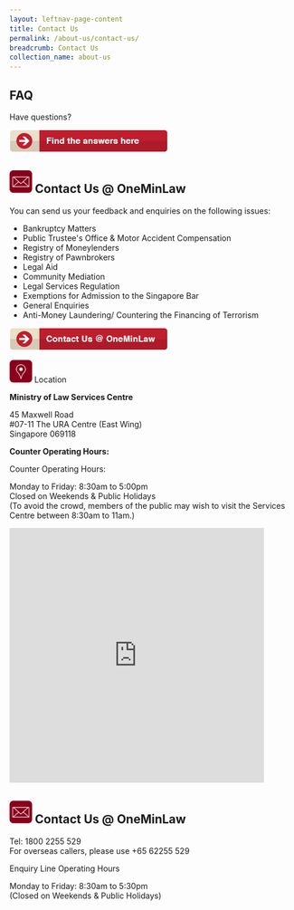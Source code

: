 ```yaml
---
layout: leftnav-page-content
title: Contact Us
permalink: /about-us/contact-us/
breadcrumb: Contact Us
collection_name: about-us
---
```


FAQ
---

Have questions?

<a href="https://va.ecitizen.gov.sg/cfp/customerPages/mlaw/explorefaq.aspx"><img src="/images/mlaw-faq.png"></a>

<img src="/images/enq.png" width="40" height="40"> Contact Us @ OneMinLaw
---

You can send us your feedback and enquiries on the following issues: 

* Bankruptcy Matters
* Public Trustee's Office & Motor Accident Compensation
* Registry of Moneylenders
* Registry of Pawnbrokers
* Legal Aid
* Community Mediation
* Legal Services Regulation
* Exemptions for Admission to the Singapore Bar
* General Enquiries
* Anti-Money Laundering/ Countering the Financing of Terrorism

<a href="https://www.mlaw.gov.sg/eservices/enquiry/"><img src="/images/mlaw-contactus.png"></a>

<img src="/images/loc.png" width="40" height="40"> Location

**Ministry of Law Services Centre**

45 Maxwell Road<br>
#07-11 The URA Centre (East Wing)<br>
Singapore 069118

**Counter Operating Hours:**

Counter Operating Hours:

Monday to Friday: 8:30am to 5:00pm<br>
Closed on Weekends & Public Holidays<br>
(To avoid the crowd, members of the public may wish to visit the Services Centre between 8:30am to 11am.)

<iframe src='https://tools.onemap.sg/minimap/minimap.html?mWidth=440&mHeight=445&latLng=1.319518003,103.8421548&zoomLevl=17&iwt=<br>&popupWidth=200&popupHeight=500&includePopup=false&onloadPopup=false&design=original' height=450px width=450px scrolling='no' frameborder='0' allowfullscreen='allowfullscreen'></iframe>

<img src="/images/enq.png" width="40" height="40"> Contact Us @ OneMinLaw
---

Tel: 1800 2255 529<br>
For overseas callers, please use +65 62255 529

Enquiry Line Operating Hours

Monday to Friday: 8:30am to 5:30pm<br>
(Closed on Weekends & Public Holidays)
